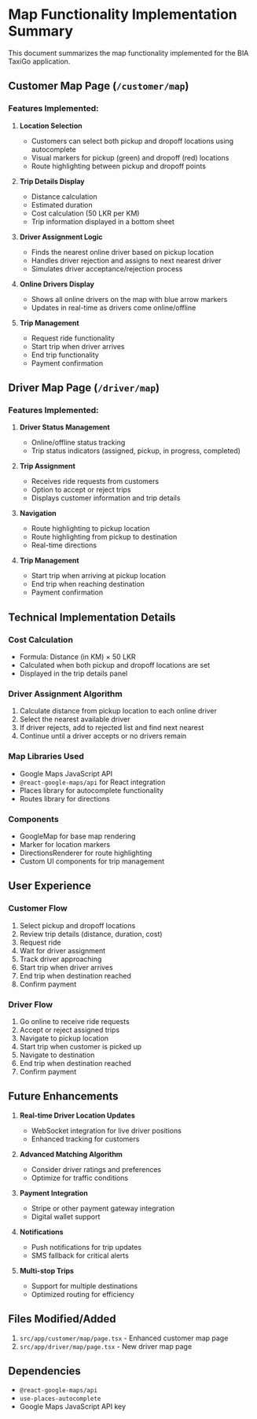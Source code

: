 # Map Functionality Implementation Summary

This document summarizes the map functionality implemented for the BIA TaxiGo application.

## Customer Map Page (`/customer/map`)

### Features Implemented:

1. **Location Selection**
   - Customers can select both pickup and dropoff locations using autocomplete
   - Visual markers for pickup (green) and dropoff (red) locations
   - Route highlighting between pickup and dropoff points

2. **Trip Details Display**
   - Distance calculation
   - Estimated duration
   - Cost calculation (50 LKR per KM)
   - Trip information displayed in a bottom sheet

3. **Driver Assignment Logic**
   - Finds the nearest online driver based on pickup location
   - Handles driver rejection and assigns to next nearest driver
   - Simulates driver acceptance/rejection process

4. **Online Drivers Display**
   - Shows all online drivers on the map with blue arrow markers
   - Updates in real-time as drivers come online/offline

5. **Trip Management**
   - Request ride functionality
   - Start trip when driver arrives
   - End trip functionality
   - Payment confirmation

## Driver Map Page (`/driver/map`)

### Features Implemented:

1. **Driver Status Management**
   - Online/offline status tracking
   - Trip status indicators (assigned, pickup, in progress, completed)

2. **Trip Assignment**
   - Receives ride requests from customers
   - Option to accept or reject trips
   - Displays customer information and trip details

3. **Navigation**
   - Route highlighting to pickup location
   - Route highlighting from pickup to destination
   - Real-time directions

4. **Trip Management**
   - Start trip when arriving at pickup location
   - End trip when reaching destination
   - Payment confirmation

## Technical Implementation Details

### Cost Calculation
- Formula: Distance (in KM) × 50 LKR
- Calculated when both pickup and dropoff locations are set
- Displayed in the trip details panel

### Driver Assignment Algorithm
1. Calculate distance from pickup location to each online driver
2. Select the nearest available driver
3. If driver rejects, add to rejected list and find next nearest
4. Continue until a driver accepts or no drivers remain

### Map Libraries Used
- Google Maps JavaScript API
- `@react-google-maps/api` for React integration
- Places library for autocomplete functionality
- Routes library for directions

### Components
- GoogleMap for base map rendering
- Marker for location markers
- DirectionsRenderer for route highlighting
- Custom UI components for trip management

## User Experience

### Customer Flow
1. Select pickup and dropoff locations
2. Review trip details (distance, duration, cost)
3. Request ride
4. Wait for driver assignment
5. Track driver approaching
6. Start trip when driver arrives
7. End trip when destination reached
8. Confirm payment

### Driver Flow
1. Go online to receive ride requests
2. Accept or reject assigned trips
3. Navigate to pickup location
4. Start trip when customer is picked up
5. Navigate to destination
6. End trip when destination reached
7. Confirm payment

## Future Enhancements

1. **Real-time Driver Location Updates**
   - WebSocket integration for live driver positions
   - Enhanced tracking for customers

2. **Advanced Matching Algorithm**
   - Consider driver ratings and preferences
   - Optimize for traffic conditions

3. **Payment Integration**
   - Stripe or other payment gateway integration
   - Digital wallet support

4. **Notifications**
   - Push notifications for trip updates
   - SMS fallback for critical alerts

5. **Multi-stop Trips**
   - Support for multiple destinations
   - Optimized routing for efficiency

## Files Modified/Added

1. `src/app/customer/map/page.tsx` - Enhanced customer map page
2. `src/app/driver/map/page.tsx` - New driver map page

## Dependencies

- `@react-google-maps/api`
- `use-places-autocomplete`
- Google Maps JavaScript API key